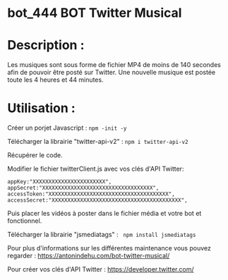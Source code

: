 # bot_444 BOT Twitter Musical

# Description : 

Les musiques sont sous forme de fichier MP4 de moins de 140 secondes afin de pouvoir être posté sur Twitter.
Une nouvelle musique est postée toute les 4 heures et 44 minutes.

# Utilisation : 

Créer un porjet Javascript :  ``npm -init -y``

Télécharger la librairie "twitter-api-v2" :  ``npm i twitter-api-v2``

Récupérer le code. 

Modifier le fichier twitterClient.js avec vos clés d'API Twitter: 

    appKey:"XXXXXXXXXXXXXXXXXXXXXXX",
    appSecret:"XXXXXXXXXXXXXXXXXXXXXXXXXXXXXXXXXXX",
    accessToken:"XXXXXXXXXXXXXXXXXXXXXXXXXXXXXXXXXXXXXX",
    accessSecret:"XXXXXXXXXXXXXXXXXXXXXXXXXXXXXXXXXXXXXXXXX",
   
Puis placer les vidéos à poster dans le fichier média et votre bot et fonctionnel.


Télécharger la librairie "jsmediatags" :  `` npm install jsmediatags``

Pour plus d'informations sur les différentes maintenance vous pouvez regarder : 
https://antonindehu.com/bot-twitter-musical/

Pour créer vos clés d'API Twitter : 
https://developer.twitter.com/
